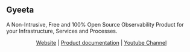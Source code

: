 ## Gyeeta

A Non-Intrusive, Free and 100% Open Source Observability Product for your Infrastructure, Services and Processes.

<p align="center">
<a href="https://gyeeta.io" target="_blank">Website</a>
|
<a href="https://gyeeta.io/docs" target="_blank">Product documentation</a>
|
<a href="https://www.youtube.com/channel/UC6V9TpGjyLJTi9fHh-_9ZSw" target="_blank">Youtube Channel</a>
</p>
